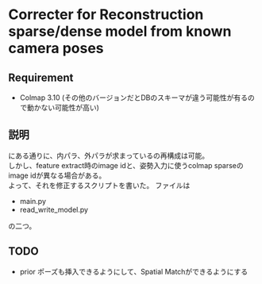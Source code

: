 # Correcter for Reconstruction sparse/dense model from known camera poses

## Requirement
- Colmap 3.10 (その他のバージョンだとDBのスキーマが違う可能性が有るので動かない可能性が高い)

## 説明
[](https://colmap.github.io/faq.html#reconstruct-sparse-dense-model-from-known-camera-poses)
にある通りに、内パラ、外パラが求まっているの再構成は可能。  
しかし、feature extract時のimage idと、姿勢入力に使うcolmap sparseのimage idが異なる場合がある。  
よって、それを修正するスクリプトを書いた。
ファイルは  
- main.py
- read_write_model.py

の二つ。

## TODO
- prior ポーズも挿入できるようにして、Spatial Matchができるようにする
